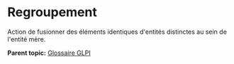 Regroupement
============

Action de fusionner des éléments identiques d'entités distinctes au sein
de l'entité mère.

**Parent topic:** [Glossaire GLPI](../../glpi/glossary.html)

